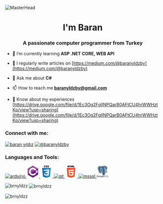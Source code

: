 ![MasterHead](https://media.licdn.com/dms/image/D4D16AQGnKRczToAH1g/profile-displaybackgroundimage-shrink_350_1400/0/1706875895357?e=1715817600&v=beta&t=Uovqh_M8DD6JQCi117Wx3dZ5kahGIKq8NDz6zyRIKPQ)

<h1 align="center">I'm Baran</h1>
<h3 align="center">A passionate computer programmer from Turkey</h3>

- 🌱 I’m currently learning **ASP .NET CORE, WEB API**

- 📝 I regularly write articles on [https://medium.com/@baranyldzby](https://medium.com/@baranyldzby)

- 💬 Ask me about **C#**

- 📫 How to reach me **baranyldzby@gmail.com**

- 📄 Know about my experiences [https://drive.google.com/file/d/1Ec3Og2FgIINPQarB0AFtCU4hrWWHztKp/view?usp=sharing](https://drive.google.com/file/d/1Ec3Og2FgIINPQarB0AFtCU4hrWWHztKp/view?usp=sharing)

<h3 align="left">Connect with me:</h3>
<p align="left">
<a href="https://www.linkedin.com/in/baran-yildiz-/" target="blank"><img align="center" src="https://raw.githubusercontent.com/rahuldkjain/github-profile-readme-generator/master/src/images/icons/Social/linked-in-alt.svg" alt="baran yıldız" height="30" width="40" /></a>
<a href="https://medium.com/@baranyldzby" target="blank"><img align="center" src="https://raw.githubusercontent.com/rahuldkjain/github-profile-readme-generator/master/src/images/icons/Social/medium.svg" alt="@baranyldzby" height="30" width="40" /></a>
</p>

<h3 align="left">Languages and Tools:</h3>
<p align="left"> <a href="https://www.arduino.cc/" target="_blank" rel="noreferrer"> <img src="https://cdn.worldvectorlogo.com/logos/arduino-1.svg" alt="arduino" width="40" height="40"/> </a> <a href="https://www.w3schools.com/cs/" target="_blank" rel="noreferrer"> <img src="https://raw.githubusercontent.com/devicons/devicon/master/icons/csharp/csharp-original.svg" alt="csharp" width="40" height="40"/> </a> <a href="https://www.w3schools.com/css/" target="_blank" rel="noreferrer"> <img src="https://raw.githubusercontent.com/devicons/devicon/master/icons/css3/css3-original-wordmark.svg" alt="css3" width="40" height="40"/> </a> <a href="https://git-scm.com/" target="_blank" rel="noreferrer"> <img src="https://www.vectorlogo.zone/logos/git-scm/git-scm-icon.svg" alt="git" width="40" height="40"/> </a> <a href="https://www.w3.org/html/" target="_blank" rel="noreferrer"> <img src="https://raw.githubusercontent.com/devicons/devicon/master/icons/html5/html5-original-wordmark.svg" alt="html5" width="40" height="40"/> </a> <a href="https://www.microsoft.com/en-us/sql-server" target="_blank" rel="noreferrer"> <img src="https://www.svgrepo.com/show/303229/microsoft-sql-server-logo.svg" alt="mssql" width="40" height="40"/> </a> <a href="https://www.postgresql.org" target="_blank" rel="noreferrer"> <img src="https://raw.githubusercontent.com/devicons/devicon/master/icons/postgresql/postgresql-original-wordmark.svg" alt="postgresql" width="40" height="40"/> </a> </p>

<p><img align="left" src="https://github-readme-stats.vercel.app/api/top-langs?username=brnyldzz&show_icons=true&locale=en&layout=compact" alt="brnyldzz" /></p>

<p>&nbsp;<img align="center" src="https://github-readme-stats.vercel.app/api?username=brnyldzz&show_icons=true&locale=en" alt="brnyldzz" /></p>

<p><img align="center" src="https://github-readme-streak-stats.herokuapp.com/?user=brnyldzz&" alt="brnyldzz" /></p>
